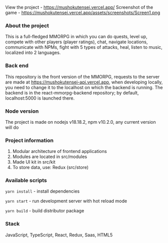 View the project - https://mushokutensei.vercel.app/
Screenshot of the game - https://mushokutensei.vercel.app/assets/screenshots/Screen1.png

### About the project

This is a full-fledged MMORPG in which you can do quests, level up, compete with other players (player ratings), chat, navigate locations, communicate with NPMs, fight with 5 types of attacks, heal, listen to music, localized into 2 languages.

### Back end

This repository is the front version of the MMORPG, requests to the server are made at https://mushokutensei-api.vercel.app, when developing locally, you need to change it to the localhost on which the backend is running. The backend is in the react-mmorpg-backend repository; by default, localhost:5000 is launched there.

### Node version

The project is made on nodejs v18.18.2, npm v10.2.0, any current version will do

### Project information

1) Modular architecture of frontend applications
2) Modules are located in src/modules
3) Made UI kit in src/kit
4) To store data, use: Redux (src/store)

### Available scripts

`yarn install` - install dependencies

`yarn start` - run development server with hot reload mode

`yarn build` - build distributor package

### Stack

JavaScript, TypeScript, React, Redux, Saas, HTML5